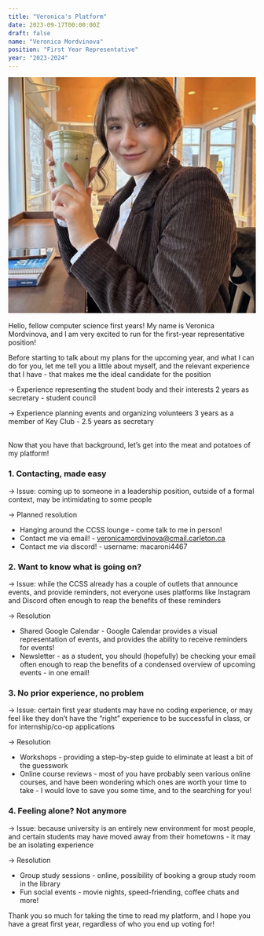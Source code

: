 ```yaml
---
title: "Veronica's Platform"
date: 2023-09-17T00:00:00Z
draft: false
name: "Veronica Mordvinova"
position: "First Year Representative"
year: "2023-2024"
---
```


![Veronica](/images/first_year_reps/2023/veronica.jpg)

Hello, fellow computer science first years! My name is Veronica Mordvinova, and I am very excited to run for the first-year representative position!

Before starting to talk about my plans for the upcoming year, and what I can do for you, let me tell you a little about myself, and the relevant experience that I have - that makes me the ideal candidate for the position

→ Experience representing the student body and their interests
2 years as secretary - student council

→ Experience planning events and organizing volunteers
3 years as a member of Key Club - 2.5 years as secretary

\
Now that you have that background, let’s get into the meat and potatoes of my platform!

### 1. Contacting, made easy

→ Issue: coming up to someone in a leadership position, outside of a formal context, may be intimidating to some people

→ Planned resolution

- Hanging around the CCSS lounge - come talk to me in person!
- Contact me via email! - <veronicamordvinova@cmail.carleton.ca>
- Contact me via discord! - username: macaroni4467  

### 2. Want to know what is going on?

→ Issue: while the CCSS already has a couple of outlets that announce events, and provide reminders, not everyone uses platforms like Instagram and Discord often enough to reap the benefits of these reminders

→ Resolution

- Shared Google Calendar - Google Calendar provides a visual representation of events, and provides the ability to receive reminders for events!
- Newsletter - as a student, you should (hopefully) be checking your email often enough to reap the benefits of a condensed overview of upcoming events - in one email!

### 3. No prior experience, no problem

→ Issue: certain first year students may have no coding experience, or may feel like they don’t have the “right” experience to be successful in class, or for internship/co-op applications

→ Resolution

- Workshops - providing a step-by-step guide to eliminate at least a bit of the guesswork
- Online course reviews - most of you have probably seen various online courses, and have been wondering which ones are worth your time to take - I would love to save you some time, and to the searching for you!

### 4. Feeling alone? Not anymore

→ Issue: because university is an entirely new environment for most people, and certain students may have moved away from their hometowns - it may be an isolating experience

→ Resolution

- Group study sessions - online, possibility of booking a group study room in the library
- Fun social events - movie nights, speed-friending, coffee chats and more!

Thank you so much for taking the time to read my platform, and I hope you have a great first year, regardless of who you end up voting for!
